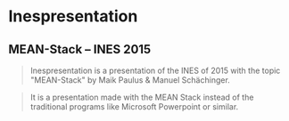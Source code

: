 # Inespresentation
## MEAN-Stack – INES 2015

> Inespresentation is a presentation of the INES of 2015 with the topic "MEAN-Stack" by Maik Paulus & Manuel Schächinger.

> It is a presentation made with the MEAN Stack instead of the traditional programs like Microsoft Powerpoint or similar.

